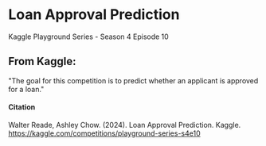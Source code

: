 # Loan Approval Prediction
Kaggle Playground Series - Season 4 Episode 10

## From Kaggle:
"The goal for this competition is to predict whether an applicant is approved for a loan."

#### Citation
Walter Reade, Ashley Chow. (2024). Loan Approval Prediction. Kaggle. https://kaggle.com/competitions/playground-series-s4e10

